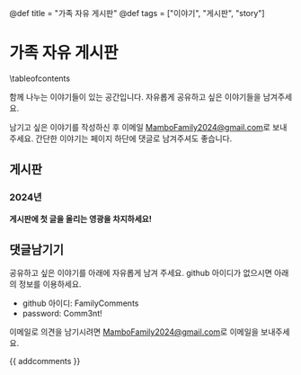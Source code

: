 @def title = "가족 자유 게시판"
@def tags = ["이야기", "게시판", "story"]

# 가족 자유 게시판

\tableofcontents <!-- you can use \toc as well -->

함께 나누는 이야기들이 있는 공간입니다. 자유롭게 공유하고 싶은 이야기들을 남겨주세요.

남기고 싶은 이야기를 작성하신 후 이메일 [MamboFamily2024@gmail.com](mailto:MamboFamily2024@gmail.com)로 보내주세요.
간단한 이야기는 페이지 하단에 댓글로 남겨주셔도 좋습니다.

## 게시판
### 2024년

**게시판에 첫 글을 올리는 영광을 차지하세요!**

## 댓글남기기

공유하고 싶은 이야기를 아래에 자유롭게 남겨 주세요. github 아이디가 없으시면 아래의 정보를 이용하세요.

* github 아이디: FamilyComments
* password: Comm3nt!

이메일로 의견을 남기시려면 [MamboFamily2024@gmail.com](mailto:MamboFamily2024@gmail.com)로 이메일을 보내주세요.

{{ addcomments }}